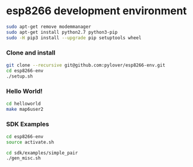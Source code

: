 # esp8266 development environment

```bash
sudo apt-get remove modemmanager
sudo apt-get install python2.7 python3-pip
sudo -H pip3 install --upgrade pip setuptools wheel
```

### Clone and install

```bash
git clone --recursive git@github.com:pylover/esp8266-env.git 
cd esp8266-env
./setup.sh
```

### Hello World!

```bash
cd helloworld
make map6user2
```


### SDK Examples

```bash
cd esp8266-env
source activate.sh

cd sdk/examples/simple_pair
./gen_misc.sh

```
